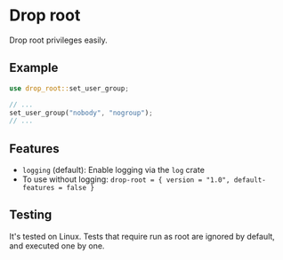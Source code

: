 # Drop root

Drop root privileges easily.

## Example

```rust
use drop_root::set_user_group;

// ...
set_user_group("nobody", "nogroup");
// ...
```

## Features

- `logging` (default): Enable logging via the `log` crate
- To use without logging: `drop-root = { version = "1.0", default-features = false }`

## Testing

It's tested on Linux. Tests that require run as root are ignored by default, and executed
 one by one.
